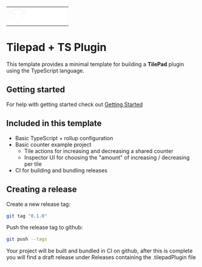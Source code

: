 <table>
<tr>
<td>
<img src="https://github.com/TilePad/tilepad-desktop/raw/main/assets/tilepad-logo.svg" width="150px">
</td>
</tr>
</table>

# Tilepad + TS Plugin

This template provides a minimal template for building a **TilePad** plugin using the TypeScript language.

## Getting started

For help with getting started check out [Getting Started](https://tilepad.pages.dev/plugins/getting-started/)

## Included in this template

- Basic TypeScript + rollup configuration
- Basic counter example project
  - Tile actions for increasing and decreasing a shared counter
  - Inspector UI for choosing the "amount" of increasing / decreasing per tile
- CI for building and bundling releases

## Creating a release

Create a new release tag:

```sh
git tag "0.1.0"
```

Push the release tag to github:

```sh
git push --tags
```

Your project will be built and bundled in CI on github, after this is complete you will find a draft
release under Releases containing the .tilepadPlugin file
